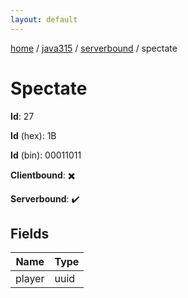 ```yaml
---
layout: default
---
```


[home](/)  /  [java315](/protocol/java315)  /  [serverbound](/protocol/java315/serverbound)  /  spectate

# Spectate

**Id**: 27

**Id** (hex): 1B

**Id** (bin): 00011011

**Clientbound**: ✖️

**Serverbound**: ✔️

## Fields

Name | Type
---|---
player | uuid

